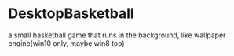 # DesktopBasketball
a small basketball game that runs in the background, like wallpaper engine(win10 only, maybe win8 too)
